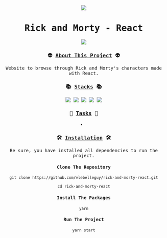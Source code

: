 <div align="center">
<samp>
<img src="https://i.ibb.co/4g5d98d/rick-and-morty-logo.png">
<h1>Rick and Morty - React</h1>
<img src="https://i.ibb.co/w0Dq1SK/rick-and-morty-mockup.png">
<h3>👽 <ins>About This Project</ins> 👽</h3>
<p>Website to browse through Rick and Morty's characters made with React.</p>
<h3>📚 <ins>Stacks</ins> 📚</h3>
<img src="https://img.shields.io/badge/-JavaScript-97ce4c?style=for-the-badge&logo=JavaScript&logoColor=white">
<img src="https://img.shields.io/badge/-React-97ce4c?style=for-the-badge&logo=React&logoColor=white">
<img src="https://img.shields.io/badge/-HTML5-97ce4c?style=for-the-badge&logo=HTML5&logoColor=white">
<img src="https://img.shields.io/badge/-CSS3-97ce4c?style=for-the-badge&logo=CSS3&logoColor=white">
<img src="https://img.shields.io/badge/-Netlify-97ce4c?style=for-the-badge&logo=Netlify&logoColor=white">
<h3>📝 <ins>Tasks</ins> 📝</h3>
<li> </li>
<h3>🛠️ <ins>Installation</ins> 🛠️</h3>
<p>Be sure, you have installed all dependencies to run the project.</p>
<h4>Clone The Repository</h4>

`git clone https://github.com/vlebelleguy/rick-and-morty-react.git`
      
`cd rick-and-morty-react`
      
<h4>Install The Packages</h4>
      
`yarn`
      
<h4>Run The Project</h4>
      
`yarn start`
</samp>
</div>
